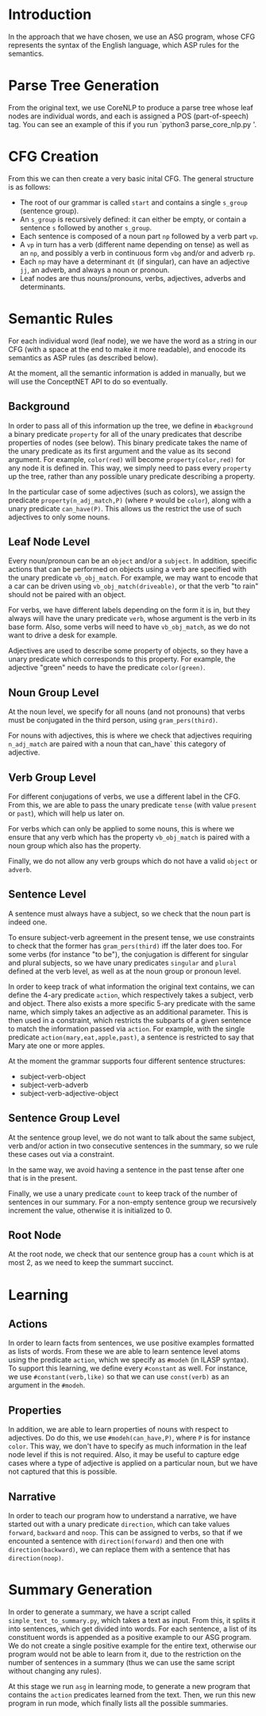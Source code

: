 # Introduction

In the approach that we have chosen, we use an ASG program, whose CFG represents the syntax of the English language, which ASP rules for the semantics.

# Parse Tree Generation

From the original text, we use CoreNLP to produce a parse tree whose leaf nodes are individual words, and each is assigned a POS (part-of-speech) tag. You can see an example of this if you run `python3 parse_core_nlp.py <TEXT>'.

# CFG Creation

From this we can then create a very basic inital CFG. The general structure is as follows:
- The root of our grammar is called `start` and contains a single `s_group` (sentence group).
- An `s_group` is recursively defined: it can either be empty, or contain a sentence `s` followed by another `s_group`.
- Each sentence is composed of a noun part `np` followed by a verb part `vp`.
- A `vp` in turn has a verb (different name depending on tense) as well as an `np`, and possibly a verb in continuous form `vbg` and/or and adverb `rp`.
- Each `np` may have a determinant `dt` (if singular), can have an adjective `jj`, an adverb, and always a noun or pronoun.
- Leaf nodes are thus nouns/pronouns, verbs, adjectives, adverbs and determinants.

# Semantic Rules

For each individual word (leaf node), we we have the word as a string in our CFG (with a space at the end to make it more readable), and enocode its semantics as ASP rules (as described below).

At the moment, all the semantic information is added in manually, but we will use the ConceptNET API to do so eventually.

## Background

In order to pass all of this information up the tree, we define in `#background` a binary predicate `property` for all of the unary predicates that describe properties of nodes (see below). This binary predicate takes the name of the unary predicate as its first argument and the value as its second argument. For example, `color(red)` will become `property(color,red)` for any node it is defined in. This way, we simply need to pass every `property` up the tree, rather than any possible unary predicate describing a property.

In the particular case of some adjectives (such as colors), we assign the predicate `property(n_adj_match,P)` (where `P` would be `color`), along with a unary predicate `can_have(P)`. This allows us the restrict the use of such adjectives to only some nouns.

## Leaf Node Level

Every noun/pronoun can be an `object` and/or a `subject`. In addition, specific actions that can be performed on objects using a verb are specified with the unary predicate `vb_obj_match`. For example, we may want to encode that a car can be driven using `vb_obj_match(driveable)`, or that the verb "to rain" should not be paired with an object.

For verbs, we have different labels depending on the form it is in, but they always will have the unary predicate `verb`, whose argument is the verb in its base form. Also, some verbs will need to have `vb_obj_match`, as we do not want to drive a desk for example.

Adjectives are used to describe some property of objects, so they have a unary predicate which corresponds to this property. For example, the adjective "green" needs to have the predicate `color(green)`.

## Noun Group Level

At the noun level, we specify for all nouns (and not pronouns) that verbs must be conjugated in the third person, using `gram_pers(third)`.

For nouns with adjectives, this is where we check that adjectives requiring `n_adj_match` are paired with a noun that can_have` this category of adjective.

## Verb Group Level

For different conjugations of verbs, we use a different label in the CFG. From this, we are able to pass the unary predicate `tense` (with value `present` or `past`), which will help us later on.

For verbs which can only be applied to some nouns, this is where we ensure that any verb which has the property `vb_obj_match` is paired with a noun group which also has the property.

Finally, we do not allow any verb groups which do not have a valid `object` or `adverb`.

## Sentence Level

A sentence must always have a subject, so we check that the noun part is indeed one.

To ensure subject-verb agreement in the present tense, we use constraints to check that the former has `gram_pers(third)` iff the later does too. For some verbs (for instance "to be"), the conjugation is different for singular and plural subjects, so we have unary predicates `singular` and `plural` defined at the verb level, as well as at the noun group or pronoun level.

In order to keep track of what information the original text contains, we can define the 4-ary predicate `action`, which respectively takes a subject, verb and object. There also exists a more specific 5-ary predicate with the same name, which simply takes an adjective as an additional parameter. This is then used in a constraint, which restricts the subparts of a given sentence to match the information passed via `action`. For example, with the single predicate `action(mary,eat,apple,past)`, a sentence is restricted to say that Mary ate one or more apples.

At the moment the grammar supports four different sentence structures:
- subject-verb-object
- subject-verb-adverb
- subject-verb-adjective-object

## Sentence Group Level

At the sentence group level, we do not want to talk about the same subject, verb and/or action in two consecutive sentences in the summary, so we rule these cases out via a constraint.

In the same way, we avoid having a sentence in the past tense after one that is in the present.

Finally, we use a unary predicate `count` to keep track of the number of sentences in our summary. For a non-empty sentence group we recursively increment the value, otherwise it is initialized to 0.

## Root Node

At the root node, we check that our sentence group has a `count` which is at most 2, as we need to keep the summart succinct.

# Learning

## Actions

In order to learn facts from sentences, we use positive examples formatted as lists of words. From these we are able to learn sentence level atoms using the predicate `action`, which we specify as `#modeh` (in ILASP syntax). To support this learning, we define every `#constant` as well. For instance, we use `#constant(verb,like)` so that we can use `const(verb)` as an argument in the `#modeh`.

## Properties

In addition, we are able to learn properties of nouns with respect to adjectives. Do do this, we use `#modeh(can_have,P)`, where `P` is for instance `color`. This way, we don't have to specify as much information in the leaf node level if this is not required. Also, it may be useful to capture edge cases where a type of adjective is applied on a particular noun, but we have not captured that this is possible.

## Narrative

In order to teach our program how to understand a narrative, we have started out with a unary predicate `direction`, which can take values `forward`, `backward` and `noop`. This can be assigned to verbs, so that if we encounted a sentence with `direction(forward)` and then one with `direction(backward)`, we can replace them with a sentence that has `direction(noop)`.

# Summary Generation

In order to generate a summary, we have a script called `simple_text_to_summary.py`, which takes a text as input. From this, it splits it into sentences, which get divided into words. For each sentence, a list of its constituent words is appended as a positive example to our ASG program. We do not create a single positive example for the entire text, otherwise our program would not be able to learn from it, due to the restriction on the number of sentences in a summary (thus we can use the same script without changing any rules).

At this stage we run `asg` in learning mode, to generate a new program that contains the `action` predicates learned from the text. Then, we run this new program in run mode, which finally lists all the possible summaries.
